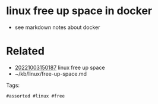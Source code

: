 # linux free up space in docker
* see markdown notes about docker

# Related

- [20221003150187](/zet/20221003150187/README.md) linux free up space
- ~/kb/linux/free-up-space.md

Tags:

    #assorted #linux #free
